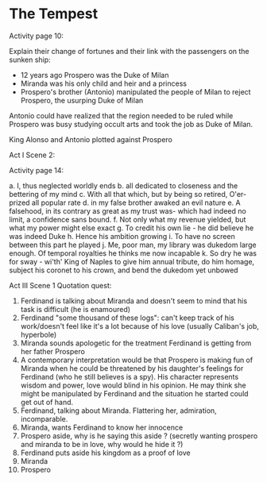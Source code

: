 
# The Tempest 

Activity page 10:

Explain their change of fortunes and their link with the passengers on the sunken ship:

* 12 years ago Prospero was the Duke of Milan
* Miranda was his only child and heir and a princess
* Prospero's brother (Antonio) manipulated the people of Milan to reject Prospero, the usurping Duke of Milan

Antonio could have realized that the region needed to be ruled while Prospero was busy studying occult arts and took the job as Duke of Milan. 

King Alonso and Antonio plotted against Prospero

Act I Scene 2:

Activity page 14:

a. I, thus neglected worldly ends
b. all dedicated to closeness and the bettering of my mind
c. With all that which, but by being so retired, O'er-prized all popular rate
d. in my false brother awaked an evil nature
e. A falsehood, in its contrary as great as my trust was- which had indeed no limit, a confidence sans bound.
f. Not only what my revenue yielded, but what my power might else exact
g. To credit his own lie - he did believe he was indeed Duke
h. Hence his ambition growing
i. To have no screen between this part he played
j. Me, poor man, my library was dukedom large enough. Of temporal royalties he thinks me now incapable
k. So dry he was for sway - wi'th' King of Naples to give him annual tribute, do him homage, subject his coronet to his crown, and bend the dukedom yet unbowed

Act III Scene 1 Quotation quest:

1. Ferdinand is talking about Miranda and doesn't seem to mind that his task is difficult (he is enamoured)
2. Ferdinand "some thousand of these logs": can't keep track of his work/doesn't feel like it's a lot because of his love (usually Caliban's job, hyperbole) 
3. Miranda sounds apologetic for the treatment Ferdinand is getting from her father Prospero
4. A contemporary interpretation would be that Prospero is making fun of Miranda when he could be threatened by his daughter's feelings for Ferdinand (who he still believes is a spy). His character represents wisdom and power, love would blind in his opinion. He may think she might be manipulated by Ferdinand and the situation he started could get out of hand.
5. Ferdinand, talking about Miranda. Flattering her, admiration, incomparable.
6. Miranda, wants Ferdinand to know her innocence
7. Prospero aside, why is he saying this aside ? (secretly wanting prospero and miranda to be in love, why would he hide it ?)
8. Ferdinand puts aside his kingdom as a proof of love
9. Miranda
10. Prospero 

<!--stackedit_data:
eyJoaXN0b3J5IjpbMjk4MjI1NTU5LDEzNTU4NzUyMDUsLTg2OD
g2NTk2MSwxODExNjA0NTQ3LC0yMDczMzY3MTYsMTUwNjI2NjY0
OCwtNTcyODE0ODI2LC0xNjMyMDQ4ODY3LC0xNTAxNjEzMjgwLC
01Njg5MDA2NDBdfQ==
-->